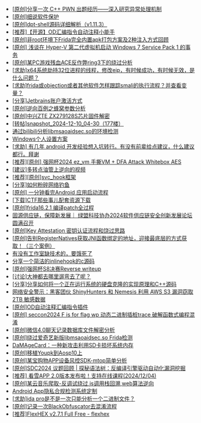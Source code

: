 + [[原创]分享一次 C++ PWN 出题经历——深入研究异常处理机制](https://bbs.kanxue.com/thread-284745.htm)
+ [[原创]细说软件保护](https://bbs.kanxue.com/thread-284629.htm)
+ [[原创]dpt-shell源码详细解析（v1.11.3）](https://bbs.kanxue.com/thread-284744.htm)
+ [[推荐]【开源】OD汇编指令自动注释小能手](https://bbs.kanxue.com/thread-284663.htm)
+ [[原创]非root环境下Frida完全内置apk打包方案及2种注入方式回顾](https://bbs.kanxue.com/thread-284482.htm)
+ [[原创] 浅谈在 Hyper-V 第二代虚拟机启动 Windows 7 Service Pack 1 的事务](https://bbs.kanxue.com/thread-284737.htm)
+ [[原创]某PC游戏残血ACE反作弊ring3下的绕过分析](https://bbs.kanxue.com/thread-284667.htm)
+ [[求助]x64系统劫持32位进程的线程，修改eip，有时候成功，有时候无效，是什么问题？](https://bbs.kanxue.com/thread-284720.htm)
+ [[求助]frida或objection或者其他软件怎样跟踪smali的执行流程？并查看变量？](https://bbs.kanxue.com/thread-284741.htm)
+ [[分享]Jetbrains账户激活方式](https://bbs.kanxue.com/thread-284298.htm)
+ [[原创]逆向百例之蜂窝参数分析](https://bbs.kanxue.com/thread-284730.htm)
+ [[原创]中兴ZTE ZX279128S芯片固件解密](https://bbs.kanxue.com/thread-276970.htm)
+ [[转帖]snapshot_2024-12-10_04-30（177楼）](https://bbs.kanxue.com/thread-270207.htm)
+ [通过bilibili分析libmsaoaidsec.so的环境检测](https://bbs.kanxue.com/thread-278282.htm)
+ [Windows个人设置方案](https://bbs.kanxue.com/thread-279234.htm)
+ [[求助] 有几年 android 开发经验想入坑转行。有没有前辈给点建议，什么建议都行。拜谢](https://bbs.kanxue.com/thread-284244.htm)
+ [[推荐][原创] 强网杯2024 ez_vm 手撕VM + DFA Attack Whitebox AES](https://bbs.kanxue.com/thread-284639.htm)
+ [[建议]多转点油管上逆向的视频](https://bbs.kanxue.com/thread-284529.htm)
+ [[推荐][原创]svc_hook框架](https://bbs.kanxue.com/thread-284713.htm)
+ [[分享]如何粉碎网络钓鱼](https://bbs.kanxue.com/thread-284747.htm)
+ [[原创] 一分钟看完Android 应用启动流程](https://bbs.kanxue.com/thread-284686.htm)
+ [[下载]CTF那些事儿配套资源下载](https://bbs.kanxue.com/thread-283930.htm)
+ [[原创]frida16.2.1 编译patch全过程](https://bbs.kanxue.com/thread-284739.htm)
+ [固源供应链，保障新发展｜ 绿盟科技协办2024软件供应链安全创新发展论坛圆满召开](https://bbs.kanxue.com/thread-284748.htm)
+ [[原创]Key Attestation 密钥认证流程和饶过思路](https://bbs.kanxue.com/thread-279799.htm)
+ [[原创]告别RegisterNatives获取JNI函数绑定的地址，迎接最底层的方式获取！（三个案例）](https://bbs.kanxue.com/thread-282707.htm)
+ [有没有工作室缺技术的，要饿死了](https://bbs.kanxue.com/thread-282738.htm)
+ [分享一个简洁的inlinehook的c源码](https://bbs.kanxue.com/thread-284749.htm)
+ [[原创]强网杯S8决赛Reverse writeup](https://bbs.kanxue.com/thread-284750.htm)
+ [[讨论]大神都去哪里遛弯去了呢？](https://bbs.kanxue.com/thread-284585.htm)
+ [[分享]分享如何将一个正在运行系统的硬盘克隆的实现原理和C++源码](https://bbs.kanxue.com/thread-284753.htm)
+ [网络安全警示：黑客团伙 ShinyHunters 和 Nemesis 利用 AWS S3 漏洞窃取 2TB 敏感数据](https://bbs.kanxue.com/thread-284751.htm)
+ [[原创]OD自动注释汇编指令插件](https://bbs.kanxue.com/thread-284557.htm)
+ [[原创] seccon2024 F is for flag wp 动态二进制插桩trace 破解函数式编程混淆](https://bbs.kanxue.com/thread-284755.htm)
+ [[原创]微信4.0聊天记录数据库文件解密分析](https://bbs.kanxue.com/thread-284417.htm)
+ [[原创]绕过爱奇艺新版libmsaoaidsec.so Frida检测](https://bbs.kanxue.com/thread-280754.htm)
+ [DaMAgeCard：一种新攻击利用SD卡损坏系统内存](https://bbs.kanxue.com/thread-284756.htm)
+ [[原创]移植Youpk到Aosp10上](https://bbs.kanxue.com/thread-282634.htm)
+ [[原创]某宝购物APP设备风控SDK-mtop简单分析](https://bbs.kanxue.com/thread-284241.htm)
+ [[原创]SDC2024 议题回顾 | 探秘语法树：反编译引擎驱动自动化漏洞挖掘](https://bbs.kanxue.com/thread-284318.htm)
+ [[推荐] 看雪APP 2.0版本发布啦！支持在线课程(2024/12/04)](https://bbs.kanxue.com/thread-260116.htm)
+ [[原创]某云音乐爬取-反调试绕过,js调用栈回溯,web算法逆向](https://bbs.kanxue.com/thread-284757.htm)
+ [Android App隐私合规检测系统定制](https://bbs.kanxue.com/thread-284759.htm)
+ [[求助]ida pro是不是一次只能分析一个二进制文件？](https://bbs.kanxue.com/thread-284758.htm)
+ [[原创]记录一次BlackObfuscator去混淆流程](https://bbs.kanxue.com/thread-283753.htm)
+ [[推荐]FlexHEX v2.7.1 Full Free - flexhex](https://bbs.kanxue.com/thread-284760.htm)
